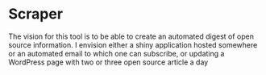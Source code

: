 # Scraper

The vision for this tool is to be able to create an automated digest of open source information. 
I envision either a shiny application hosted somewhere or an automated email to which one can subscribe,
or updating a WordPress page with two or three open source article a day
